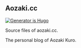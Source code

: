 ## Aozaki.cc

[![Generator is Hugo](https://img.shields.io/badge/Generator-Hugo-ff4088?&style=for-the-badge&logo=hugo)](https://github.com/gohugoio/hugo) 

Source files of aozaki.cc.

The personal blog of Aozaki Kuro.
